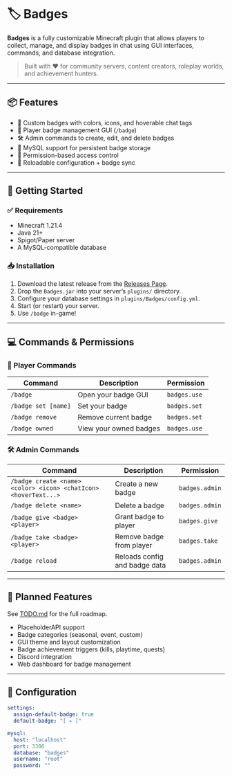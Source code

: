 # 🏷️ Badges

**Badges** is a fully customizable Minecraft plugin that allows players to collect, manage, and display badges in chat using GUI interfaces, commands, and database integration.

> Built with ❤️ for community servers, content creators, roleplay worlds, and achievement hunters.

---

## 📦 Features

- 🎨 Custom badges with colors, icons, and hoverable chat tags
- 🧍 Player badge management GUI (`/badge`)
- 🛠️ Admin commands to create, edit, and delete badges
- 🧾 MySQL support for persistent badge storage
- 🔐 Permission-based access control
- 🔄 Reloadable configuration + badge sync

---

## 🚀 Getting Started

### ✅ Requirements

- Minecraft 1.21.4
- Java 21+
- Spigot/Paper server
- A MySQL-compatible database

### 📥 Installation

1. Download the latest release from the [Releases Page](https://github.com/Seristic/Badges/releases).
2. Drop the `Badges.jar` into your server’s `plugins/` directory.
3. Configure your database settings in `plugins/Badges/config.yml`.
4. Start (or restart) your server.
5. Use `/badge` in-game!

---

## 💻 Commands & Permissions

### 👤 Player Commands

| Command                    | Description                             | Permission              |
|---------------------------|-----------------------------------------|--------------------------|
| `/badge`                  | Open your badge GUI                     | `badges.use`         |
| `/badge set [name]`       | Set your badge                          | `badges.set`         |
| `/badge remove`           | Remove current badge                    | `badges.set`         |
| `/badge owned`            | View your owned badges                  | `badges.use`         |

### 🛠️ Admin Commands

| Command                              | Description                                       | Permission               |
|--------------------------------------|---------------------------------------------------|---------------------------|
| `/badge create <name> <color> <icon> <chatIcon> <hoverText...>` | Create a new badge     | `badges.admin`        |
| `/badge delete <name>`              | Delete a badge                                    | `badges.admin`        |
| `/badge give <badge> <player>`     | Grant badge to player                             | `badges.give`         |
| `/badge take <badge> <player>`     | Remove badge from player                          | `badges.take`         |
| `/badge reload`                     | Reloads config and badge data                     | `badges.admin`        |

---

## 🧠 Planned Features

See [TODO.md](TODO.md) for the full roadmap.

- PlaceholderAPI support
- Badge categories (seasonal, event, custom)
- GUI theme and layout customization
- Badge achievement triggers (kills, playtime, quests)
- Discord integration
- Web dashboard for badge management

---

## 🧬 Configuration

```yaml
settings:
  assign-default-badge: true
  default-badge: "[ ✦ ]"

mysql:
  host: "localhost"
  port: 3306
  database: "badges"
  username: "root"
  password: ""
